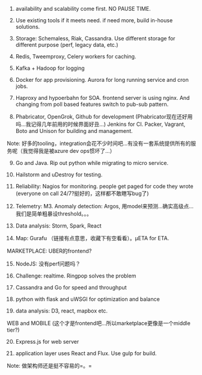 1. availability and scalability come first. NO PAUSE TIME.

2. Use existing tools if it meets need. if need more, build in-house solutions.

3. Storage: Schemaless, Riak, Cassandra. Use different storage for different purpose (perf, legacy data, etc.)

4. Redis, Tweemproxy, Celery workers for caching.

5. Kafka + Hadoop for logging

6. Docker for app provisioning. Aurora for long running service and cron jobs.

7. Haproxy and hypoerbahn for SOA. frontend server is using nginx. And changing from poll based features switch to pub-sub pattern.

8. Phabricator, OpenGrok, Github for development (Phabricator现在还好用吗...我记得几年前用的时候界面好丑...)
Jenkins for CI. Packer, Vagrant, Boto and Unison for building and management.

Note: 好多的tooling，integration会花不少时间吧...有没有一套系统提供所有的服务呢（我觉得我是被azure dev ops惯坏了...）

9. Go and Java. Rip out python while migrating to micro service.

10. Hailstorm and uDestroy for testing. 

11. Reliability: Nagios for monitoring. people get paged for code they wrote (everyone on call 24/7?挺好的，这样都不敢瞎写bug了)

12. Telemetry: M3. Anomaly detection: Argos, 用model来预测...确实高级点...我们是简单粗暴设threshold。。。

13. Data analysis: Storm, Spark, React

14. Map: Gurafu （链接有点意思，收藏下有空看看）。µETA for ETA.


MARKETPLACE: UBER的frontend?

15. NodeJS: 没有perf问题吗？

16. Challenge: realtime. Ringpop solves the problem

17. Cassandra and Go for speed and throughput

18. python with flask and uWSGI for optimization and balance

19. data analysis: D3, react, mapbox etc.

WEB and MOBILE (这个才是frontend吧...所以marketplace更像是一个middle tier?)

20. Express.js for web server

21. application layer uses React and Flux. Use gulp for build.

Note: 做架构师还是挺不容易的=。=